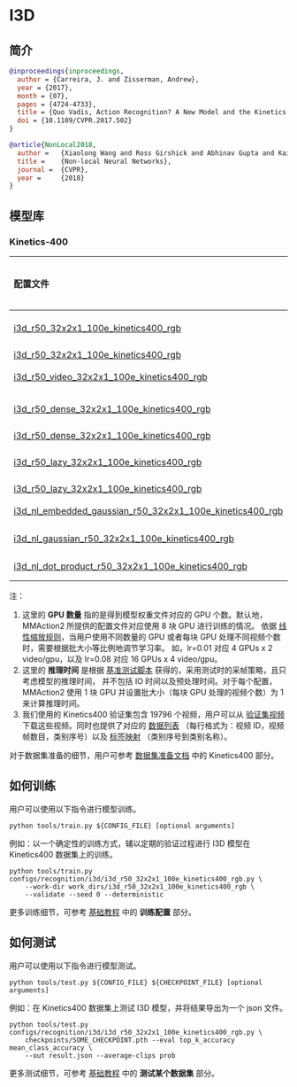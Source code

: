 # I3D

## 简介

<!-- [ALGORITHM] -->

```BibTeX
@inproceedings{inproceedings,
  author = {Carreira, J. and Zisserman, Andrew},
  year = {2017},
  month = {07},
  pages = {4724-4733},
  title = {Quo Vadis, Action Recognition? A New Model and the Kinetics Dataset},
  doi = {10.1109/CVPR.2017.502}
}
```

<!-- [BACKBONE] -->

```BibTeX
@article{NonLocal2018,
  author =   {Xiaolong Wang and Ross Girshick and Abhinav Gupta and Kaiming He},
  title =    {Non-local Neural Networks},
  journal =  {CVPR},
  year =     {2018}
}
```

## 模型库

### Kinetics-400

| 配置文件                     |  分辨率   | GPU 数量 | 主干网络 |  预训练  | top1 准确率 | top5 准确率 | 推理时间 (video/s) | GPU 显存占用 (M) |             ckpt             |             log             |             json             |
| :--------------------------- | :-------: | :------: | :------: | :------: | :---------: | :---------: | :----------------: | :--------------: | :--------------------------: | :-------------------------: | :--------------------------: |
| [i3d_r50_32x2x1_100e_kinetics400_rgb](/configs/recognition/i3d/i3d_r50_32x2x1_100e_kinetics400_rgb.py) |  340x256  |    8     | ResNet50 | ImageNet |    72.68    |    90.78    | 1.7 (320x3 frames) |       5170       | [ckpt](https://download.openmmlab.com/mmaction/recognition/i3d/i3d_r50_32x2x1_100e_kinetics400_rgb/i3d_r50_32x2x1_100e_kinetics400_rgb_20200614-c25ef9a4.pth) | [log](https://download.openmmlab.com/mmaction/recognition/i3d/i3d_r50_32x2x1_100e_kinetics400_rgb/20200614_060456.log) | [json](https://download.openmmlab.com/mmaction/recognition/i3d/i3d_r50_32x2x1_100e_kinetics400_rgb/20200614_060456.log.json) |
| [i3d_r50_32x2x1_100e_kinetics400_rgb](/configs/recognition/i3d/i3d_r50_32x2x1_100e_kinetics400_rgb.py) | 短边 256  |    8     | ResNet50 | ImageNet |    73.27    |    90.92    |         x          |       5170       | [ckpt](https://download.openmmlab.com/mmaction/recognition/i3d/i3d_r50_256p_32x2x1_100e_kinetics400_rgb/i3d_r50_256p_32x2x1_100e_kinetics400_rgb_20200801-7d9f44de.pth) | [log](https://download.openmmlab.com/mmaction/recognition/i3d/i3d_r50_256p_32x2x1_100e_kinetics400_rgb/20200725_031555.log) | [json](https://download.openmmlab.com/mmaction/recognition/i3d/i3d_r50_256p_32x2x1_100e_kinetics400_rgb/20200725_031555.log.json) |
| [i3d_r50_video_32x2x1_100e_kinetics400_rgb](/configs/recognition/i3d/i3d_r50_video_32x2x1_100e_kinetics400_rgb.py) | 短边 256p |    8     | ResNet50 | ImageNet |    72.85    |    90.75    |         x          |       5170       | [ckpt](https://download.openmmlab.com/mmaction/recognition/i3d/i3d_r50_video_32x2x1_100e_kinetics400_rgb/i3d_r50_video_32x2x1_100e_kinetics400_rgb_20200826-e31c6f52.pth) | [log](https://download.openmmlab.com/mmaction/recognition/i3d/i3d_r50_video_32x2x1_100e_kinetics400_rgb/20200706_143014.log) | [json](https://download.openmmlab.com/mmaction/recognition/i3d/i3d_r50_video_32x2x1_100e_kinetics400_rgb/20200706_143014.log.json) |
| [i3d_r50_dense_32x2x1_100e_kinetics400_rgb](/configs/recognition/i3d/i3d_r50_dense_32x2x1_100e_kinetics400_rgb.py) |  340x256  |   8x2    | ResNet50 | ImageNet |    72.77    |    90.57    | 1.7 (320x3 frames) |       5170       | [ckpt](https://download.openmmlab.com/mmaction/recognition/i3d/i3d_r50_dense_32x2x1_100e_kinetics400_rgb/i3d_r50_dense_32x2x1_100e_kinetics400_rgb_20200616-2bbb4361.pth) | [log](https://download.openmmlab.com/mmaction/recognition/i3d/i3d_r50_dense_32x2x1_100e_kinetics400_rgb/20200616_230011.log) | [json](https://download.openmmlab.com/mmaction/recognition/i3d/i3d_r50_dense_32x2x1_100e_kinetics400_rgb/20200616_230011.log.json) |
| [i3d_r50_dense_32x2x1_100e_kinetics400_rgb](/configs/recognition/i3d/i3d_r50_dense_32x2x1_100e_kinetics400_rgb.py) | 短边 256  |    8     | ResNet50 | ImageNet |    73.48    |    91.00    |         x          |       5170       | [ckpt](https://download.openmmlab.com/mmaction/recognition/i3d/i3d_r50_dense_256p_32x2x1_100e_kinetics400_rgb/i3d_r50_dense_256p_32x2x1_100e_kinetics400_rgb_20200725-24eb54cc.pth) | [log](https://download.openmmlab.com/mmaction/recognition/i3d/i3d_r50_dense_256p_32x2x1_100e_kinetics400_rgb/20200725_031604.log) | [json](https://download.openmmlab.com/mmaction/recognition/i3d/i3d_r50_dense_256p_32x2x1_100e_kinetics400_rgb/20200725_031604.log.json) |
| [i3d_r50_lazy_32x2x1_100e_kinetics400_rgb](/configs/recognition/i3d/i3d_r50_lazy_32x2x1_100e_kinetics400_rgb.py) |  340x256  |    8     | ResNet50 | ImageNet |    72.32    |    90.72    | 1.8 (320x3 frames) |       5170       | [ckpt](https://download.openmmlab.com/mmaction/recognition/i3d/i3d_r50_fast_32x2x1_100e_kinetics400_rgb/i3d_r50_fast_32x2x1_100e_kinetics400_rgb_20200612-000e4d2a.pth) | [log](https://download.openmmlab.com/mmaction/recognition/i3d/i3d_r50_fast_32x2x1_100e_kinetics400_rgb/20200612_233836.log) | [json](https://download.openmmlab.com/mmaction/recognition/i3d/i3d_r50_fast_32x2x1_100e_kinetics400_rgb/20200612_233836.log.json) |
| [i3d_r50_lazy_32x2x1_100e_kinetics400_rgb](/configs/recognition/i3d/i3d_r50_lazy_32x2x1_100e_kinetics400_rgb.py) | 短边 256  |    8     | ResNet50 | ImageNet |    73.24    |    90.99    |         x          |       5170       | [ckpt](https://download.openmmlab.com/mmaction/recognition/i3d/i3d_r50_fast_256p_32x2x1_100e_kinetics400_rgb/i3d_r50_fast_256p_32x2x1_100e_kinetics400_rgb_20200817-4e90d1d5.pth) | [log](https://download.openmmlab.com/mmaction/recognition/i3d/i3d_r50_fast_256p_32x2x1_100e_kinetics400_rgb/20200725_031457.log) | [json](https://download.openmmlab.com/mmaction/recognition/i3d/i3d_r50_fast_256p_32x2x1_100e_kinetics400_rgb/20200725_031457.log.json) |
| [i3d_nl_embedded_gaussian_r50_32x2x1_100e_kinetics400_rgb](/configs/recognition/i3d/i3d_nl_embedded_gaussian_r50_32x2x1_100e_kinetics400_rgb.py) | 短边 256p |   8x4    | ResNet50 | ImageNet |    74.71    |    91.81    |         x          |       6438       | [ckpt](https://download.openmmlab.com/mmaction/recognition/i3d/i3d_nl_embedded_gaussian_r50_32x2x1_100e_kinetics400_rgb/i3d_nl_embedded_gaussian_r50_32x2x1_100e_kinetics400_rgb_20200813-6e6aef1b.pth) | [log](https://download.openmmlab.com/mmaction/recognition/i3d/i3d_nl_embedded_gaussian_r50_32x2x1_100e_kinetics400_rgb/20200813_034054.log) | [json](https://download.openmmlab.com/mmaction/recognition/i3d/i3d_nl_embedded_gaussian_r50_32x2x1_100e_kinetics400_rgb/20200813_034054.log.json) |
| [i3d_nl_gaussian_r50_32x2x1_100e_kinetics400_rgb](/configs/recognition/i3d/i3d_nl_gaussian_r50_32x2x1_100e_kinetics400_rgb.py) | 短边 256p |   8x4    | ResNet50 | ImageNet |    73.37    |    91.26    |         x          |       4944       | [ckpt](https://download.openmmlab.com/mmaction/recognition/i3d/i3d_nl_gaussian_r50_32x2x1_100e_kinetics400_rgb/i3d_nl_gaussian_r50_32x2x1_100e_kinetics400_rgb_20200815-17f84aa2.pth) | [log](https://download.openmmlab.com/mmaction/recognition/i3d/i3d_nl_gaussian_r50_32x2x1_100e_kinetics400_rgb/20200813_034909.log) | [json](https://download.openmmlab.com/mmaction/recognition/i3d/i3d_nl_gaussian_r50_32x2x1_100e_kinetics400_rgb/20200813_034909.log.json) |
| [i3d_nl_dot_product_r50_32x2x1_100e_kinetics400_rgb](/configs/recognition/i3d/i3d_nl_dot_product_r50_32x2x1_100e_kinetics400_rgb.py) | 短边 256p |   8x4    | ResNet50 | ImageNet |    73.92    |    91.59    |         x          |       4832       | [ckpt](https://download.openmmlab.com/mmaction/recognition/i3d/i3d_nl_dot_product_r50_32x2x1_100e_kinetics400_rgb/i3d_nl_dot_product_r50_32x2x1_100e_kinetics400_rgb_20200814-7c30d5bb.pth) | [log](https://download.openmmlab.com/mmaction/recognition/i3d/i3d_nl_dot_product_r50_32x2x1_100e_kinetics400_rgb/20200814_044208.log) | [json](https://download.openmmlab.com/mmaction/recognition/i3d/i3d_nl_dot_product_r50_32x2x1_100e_kinetics400_rgb/20200814_044208.log.json) |

注：

1. 这里的 **GPU 数量** 指的是得到模型权重文件对应的 GPU 个数。默认地，MMAction2 所提供的配置文件对应使用 8 块 GPU 进行训练的情况。
   依据 [线性缩放规则](https://arxiv.org/abs/1706.02677)，当用户使用不同数量的 GPU 或者每块 GPU 处理不同视频个数时，需要根据批大小等比例地调节学习率。
   如，lr=0.01 对应 4 GPUs x 2 video/gpu，以及 lr=0.08 对应 16 GPUs x 4 video/gpu。
2. 这里的 **推理时间** 是根据 [基准测试脚本](/tools/analysis/benchmark.py) 获得的，采用测试时的采帧策略，且只考虑模型的推理时间，
   并不包括 IO 时间以及预处理时间。对于每个配置，MMAction2 使用 1 块 GPU 并设置批大小（每块 GPU 处理的视频个数）为 1 来计算推理时间。
3. 我们使用的 Kinetics400 验证集包含 19796 个视频，用户可以从 [验证集视频](https://mycuhk-my.sharepoint.com/:u:/g/personal/1155136485_link_cuhk_edu_hk/EbXw2WX94J1Hunyt3MWNDJUBz-nHvQYhO9pvKqm6g39PMA?e=a9QldB) 下载这些视频。同时也提供了对应的 [数据列表](https://download.openmmlab.com/mmaction/dataset/k400_val/kinetics_val_list.txt) （每行格式为：视频 ID，视频帧数目，类别序号）以及 [标签映射](https://download.openmmlab.com/mmaction/dataset/k400_val/kinetics_class2ind.txt) （类别序号到类别名称）。

对于数据集准备的细节，用户可参考 [数据集准备文档](/docs_zh_CN/data_preparation.md) 中的 Kinetics400 部分。

## 如何训练

用户可以使用以下指令进行模型训练。

```shell
python tools/train.py ${CONFIG_FILE} [optional arguments]
```

例如：以一个确定性的训练方式，辅以定期的验证过程进行 I3D 模型在 Kinetics400 数据集上的训练。

```shell
python tools/train.py configs/recognition/i3d/i3d_r50_32x2x1_100e_kinetics400_rgb.py \
    --work-dir work_dirs/i3d_r50_32x2x1_100e_kinetics400_rgb \
    --validate --seed 0 --deterministic
```

更多训练细节，可参考 [基础教程](/docs_zh_CN/getting_started.md#训练配置) 中的 **训练配置** 部分。

## 如何测试

用户可以使用以下指令进行模型测试。

```shell
python tools/test.py ${CONFIG_FILE} ${CHECKPOINT_FILE} [optional arguments]
```

例如：在 Kinetics400 数据集上测试 I3D 模型，并将结果导出为一个 json 文件。

```shell
python tools/test.py configs/recognition/i3d/i3d_r50_32x2x1_100e_kinetics400_rgb.py \
    checkpoints/SOME_CHECKPOINT.pth --eval top_k_accuracy mean_class_accuracy \
    --out result.json --average-clips prob
```

更多测试细节，可参考 [基础教程](/docs_zh_CN/getting_started.md#测试某个数据集) 中的 **测试某个数据集** 部分。
